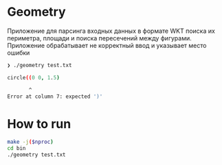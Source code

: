 # Geometry

Приложение для парсинга входных данных в формате WKT поиска их периметра,
площади и поиска пересечений между фигурами. Приложение обрабатывает не
корректный ввод и указывает место ошибки

```sh
❯ ./geometry test.txt

circle((0 0, 1.5)

       ^
Error at column 7: expected ')'
```

# How to run

```sh
make -j($nproc)
cd bin
./geometry test.txt
```
